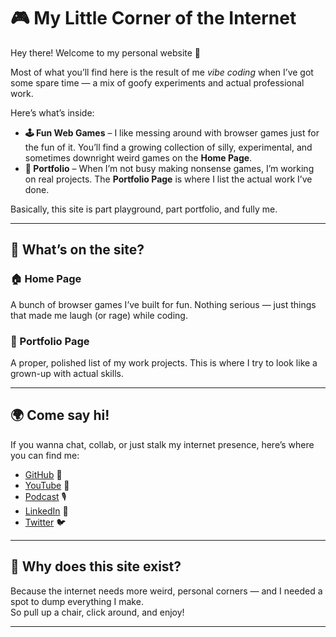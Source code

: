 # 🎮 My Little Corner of the Internet

Hey there! Welcome to my personal website 👋

Most of what you’ll find here is the result of me _vibe coding_ when I’ve got some spare time — a mix of goofy experiments and actual professional work.

Here’s what’s inside:

- **🕹️ Fun Web Games** – I like messing around with browser games just for the fun of it. You’ll find a growing collection of silly, experimental, and sometimes downright weird games on the **Home Page**.
- **💼 Portfolio** – When I’m not busy making nonsense games, I’m working on real projects. The **Portfolio Page** is where I list the actual work I’ve done.

Basically, this site is part playground, part portfolio, and fully me.

---

## 🚀 What’s on the site?

### 🏠 Home Page

A bunch of browser games I’ve built for fun. Nothing serious — just things that made me laugh (or rage) while coding.

### 📂 Portfolio Page

A proper, polished list of my work projects. This is where I try to look like a grown-up with actual skills.

---

## 🌍 Come say hi!

If you wanna chat, collab, or just stalk my internet presence, here’s where you can find me:

- [GitHub](https://github.com/tandynhd) 👾
- [YouTube](https://www.youtube.com/@tandynhd) 🎥
- [Podcast](https://www.youtube.com/watch?v=8_2r4_ahFK4&list=PLvglM6EK31a7kwdsO8dhmv21O2DgsSs0z) 🎙️
- [LinkedIn](https://www.linkedin.com/in/tandynhd) 💼
- [Twitter](https://twitter.com/tandynhd) 🐦

---

## 🙌 Why does this site exist?

Because the internet needs more weird, personal corners — and I needed a spot to dump everything I make.  
So pull up a chair, click around, and enjoy!

---
